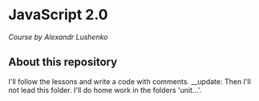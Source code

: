 # JavaScript 2.0
_Course by Alexandr Lushenko_
## About this repository
I'll follow the lessons and write a code with comments.
__update: Then I'll not lead this folder. I'll do home work in the folders 'unit...'.